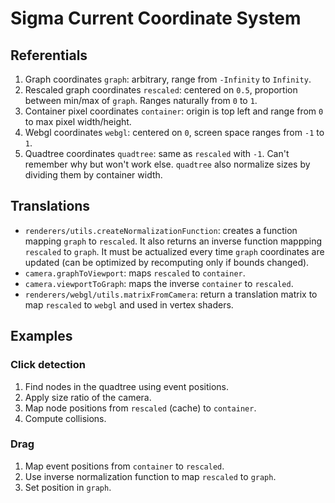 # Sigma Current Coordinate System

## Referentials

1. Graph coordinates `graph`: arbitrary, range from `-Infinity` to `Infinity`.
2. Rescaled graph coordinates `rescaled`: centered on `0.5`, proportion between min/max of `graph`. Ranges naturally from `0` to `1`.
3. Container pixel coordinates `container`: origin is top left and range from `0` to max pixel width/height.
4. Webgl coordinates `webgl`: centered on `0`, screen space ranges from `-1` to `1`.
5. Quadtree coordinates `quadtree`: same as `rescaled` with `-1`. Can't remember why but won't work else. `quadtree` also normalize sizes by dividing them by container width.

## Translations

* `renderers/utils.createNormalizationFunction`: creates a function mapping `graph` to `rescaled`. It also returns an inverse function mappping `rescaled` to `graph`. It must be actualized every time `graph` coordinates are updated (can be optimized by recomputing only if bounds changed).
* `camera.graphToViewport`: maps `rescaled` to `container`.
* `camera.viewportToGraph`: maps the inverse `container` to `rescaled`.
* `renderers/webgl/utils.matrixFromCamera`: return a translation matrix to map `rescaled` to `webgl` and used in vertex shaders.

## Examples

### Click detection

1. Find nodes in the quadtree using event positions.
2. Apply size ratio of the camera.
3. Map node positions from `rescaled` (cache) to `container`.
4. Compute collisions.

### Drag

1. Map event positions from `container` to `rescaled`.
2. Use inverse normalization function to map `rescaled` to `graph`.
3. Set position in `graph`.
